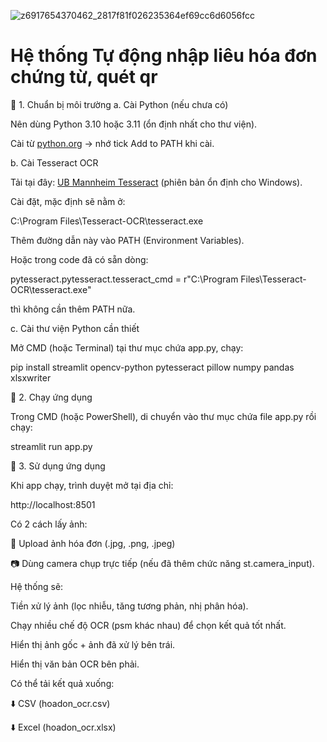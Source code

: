 
![z6917654370462_2817f81f026235364ef69cc6d6056fcc](https://github.com/user-attachments/assets/2468521f-38b0-4b43-a4b4-cd75490dfb1d)

# Hệ thống Tự động nhập liêu hóa đơn chứng từ, quét qr

🔹 1. Chuẩn bị môi trường
a. Cài Python (nếu chưa có)

Nên dùng Python 3.10 hoặc 3.11 (ổn định nhất cho thư viện).

Cài từ [python.org](https://www.python.org/downloads/)
 → nhớ tick Add to PATH khi cài.

b. Cài Tesseract OCR

Tải tại đây: [UB Mannheim Tesseract](https://github.com/UB-Mannheim/tesseract/wiki)
 (phiên bản ổn định cho Windows).

Cài đặt, mặc định sẽ nằm ở:

C:\Program Files\Tesseract-OCR\tesseract.exe


Thêm đường dẫn này vào PATH (Environment Variables).

Hoặc trong code đã có sẵn dòng:

pytesseract.pytesseract.tesseract_cmd = r"C:\Program Files\Tesseract-OCR\tesseract.exe"


thì không cần thêm PATH nữa.

c. Cài thư viện Python cần thiết

Mở CMD (hoặc Terminal) tại thư mục chứa app.py, chạy:

pip install streamlit opencv-python pytesseract pillow numpy pandas xlsxwriter

🔹 2. Chạy ứng dụng

Trong CMD (hoặc PowerShell), di chuyển vào thư mục chứa file app.py rồi chạy:

streamlit run app.py

🔹 3. Sử dụng ứng dụng

Khi app chạy, trình duyệt mở tại địa chỉ:

http://localhost:8501


Có 2 cách lấy ảnh:

📂 Upload ảnh hóa đơn (.jpg, .png, .jpeg)

📷 Dùng camera chụp trực tiếp (nếu đã thêm chức năng st.camera_input).

Hệ thống sẽ:

Tiền xử lý ảnh (lọc nhiễu, tăng tương phản, nhị phân hóa).

Chạy nhiều chế độ OCR (psm khác nhau) để chọn kết quả tốt nhất.

Hiển thị ảnh gốc + ảnh đã xử lý bên trái.

Hiển thị văn bản OCR bên phải.

Có thể tải kết quả xuống:

⬇️ CSV (hoadon_ocr.csv)

⬇️ Excel (hoadon_ocr.xlsx)
